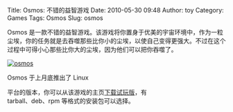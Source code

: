 Title: Osmos: 不错的益智游戏
Date: 2010-05-30 09:48
Author: toy
Category: Games
Tags: Osmos
Slug: osmos

Osmos
是一款不错的益智游戏。该游戏将你置身于优美的宇宙环境中，作为一粒尘埃，你的任务就是去吞噬那些比你小的尘埃，以使自己变得更强大。不过在这个过程中可得小心那些比你大的尘埃，因为他们可以把你吞噬了。

[![osmos](http://i.linuxtoy.org/images/2010/05/thumb-osmos.png)](http://i.linuxtoy.org/images/2010/05/osmos.png)

Osmos 于上月底推出了 Linux  

平台的版本，你可以从该游戏的主页[下载试玩版](http://www.hemispheregames.com/osmos/)，有  
tarball、deb、rpm 等格式的安装包可以选择。
